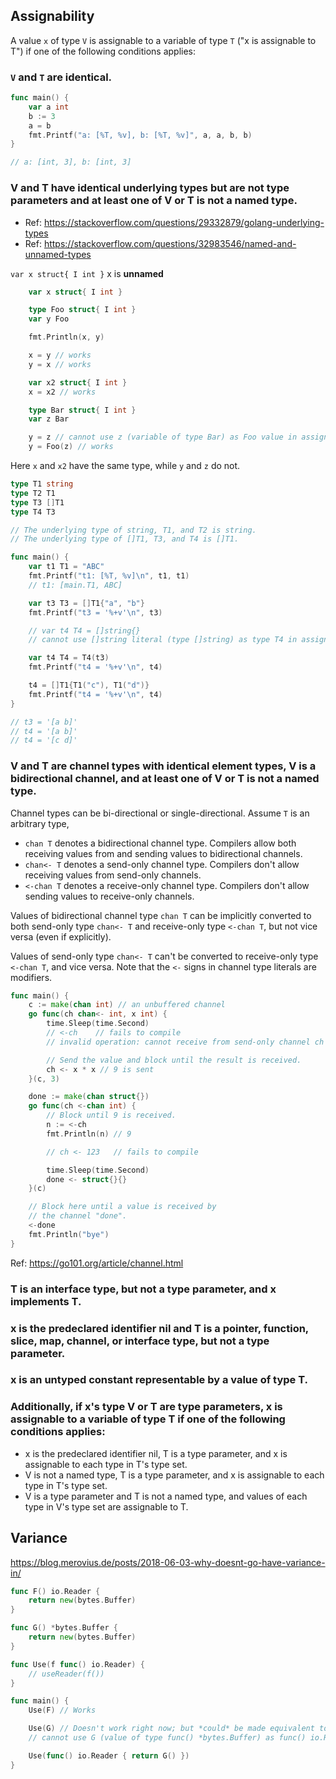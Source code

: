 ## Assignability
A value `x` of type `V` is assignable to a variable of type `T` ("x is assignable to T") if one of the following conditions applies:

### `V` and `T` are identical.

```go
func main() {
	var a int
	b := 3
	a = b
	fmt.Printf("a: [%T, %v], b: [%T, %v]", a, a, b, b)
}

// a: [int, 3], b: [int, 3]
```

### V and T have identical underlying types but are not type parameters and at least one of V or T is not a named type.
- Ref: https://stackoverflow.com/questions/29332879/golang-underlying-types
- Ref: https://stackoverflow.com/questions/32983546/named-and-unnamed-types

`var x struct{ I int }` x is **unnamed**

```go
	var x struct{ I int }

	type Foo struct{ I int }
	var y Foo

	fmt.Println(x, y)

	x = y // works
	y = x // works

	var x2 struct{ I int }
	x = x2 // works

	type Bar struct{ I int }
	var z Bar

	y = z // cannot use z (variable of type Bar) as Foo value in assignment
	y = Foo(z) // works
```

Here `x` and `x2` have the same type, while `y` and `z` do not.

```go
type T1 string
type T2 T1
type T3 []T1
type T4 T3

// The underlying type of string, T1, and T2 is string.
// The underlying type of []T1, T3, and T4 is []T1.

func main() {
	var t1 T1 = "ABC"
	fmt.Printf("t1: [%T, %v]\n", t1, t1)
	// t1: [main.T1, ABC]

	var t3 T3 = []T1{"a", "b"}
	fmt.Printf("t3 = '%+v'\n", t3)

	// var t4 T4 = []string{}
	// cannot use []string literal (type []string) as type T4 in assignment

	var t4 T4 = T4(t3)
	fmt.Printf("t4 = '%+v'\n", t4)

	t4 = []T1{T1("c"), T1("d")}
	fmt.Printf("t4 = '%+v'\n", t4)
}

// t3 = '[a b]'
// t4 = '[a b]'
// t4 = '[c d]'
```

### V and T are channel types with identical element types, V is a bidirectional channel, and at least one of V or T is not a named type.

Channel types can be bi-directional or single-directional. Assume `T` is an arbitrary type,
* `chan T` denotes a bidirectional channel type. Compilers allow both receiving values from and sending values to bidirectional channels.
* `chan<- T` denotes a send-only channel type. Compilers don't allow receiving values from send-only channels.
* `<-chan T` denotes a receive-only channel type. Compilers don't allow sending values to receive-only channels.

Values of bidirectional channel type `chan T` can be implicitly converted to both send-only type `chan<- T` and receive-only type `<-chan T`, but not vice versa (even if explicitly). 

Values of send-only type `chan<- T` can't be converted to receive-only type `<-chan T`, and vice versa. Note that the `<-` signs in channel type literals are modifiers.

```go
func main() {
	c := make(chan int) // an unbuffered channel
	go func(ch chan<- int, x int) {
		time.Sleep(time.Second)
		// <-ch    // fails to compile
		// invalid operation: cannot receive from send-only channel ch (variable of type chan<- int)

		// Send the value and block until the result is received.
		ch <- x * x // 9 is sent
	}(c, 3)

	done := make(chan struct{})
	go func(ch <-chan int) {
		// Block until 9 is received.
		n := <-ch
		fmt.Println(n) // 9

		// ch <- 123   // fails to compile

		time.Sleep(time.Second)
		done <- struct{}{}
	}(c)

	// Block here until a value is received by
	// the channel "done".
	<-done
	fmt.Println("bye")
}
```

Ref: https://go101.org/article/channel.html
  
### T is an interface type, but not a type parameter, and x implements T.

### x is the predeclared identifier nil and T is a pointer, function, slice, map, channel, or interface type, but not a type parameter.

### x is an untyped constant representable by a value of type T.


### Additionally, if x's type V or T are type parameters, x is assignable to a variable of type T if one of the following conditions applies:

* x is the predeclared identifier nil, T is a type parameter, and x is assignable to each type in T's type set.
* V is not a named type, T is a type parameter, and x is assignable to each type in T's type set.
* V is a type parameter and T is not a named type, and values of each type in V's type set are assignable to T.

## Variance

https://blog.merovius.de/posts/2018-06-03-why-doesnt-go-have-variance-in/

```go
func F() io.Reader {
	return new(bytes.Buffer)
}

func G() *bytes.Buffer {
	return new(bytes.Buffer)
}

func Use(f func() io.Reader) {
	// useReader(f())
}

func main() {
	Use(F) // Works

	Use(G) // Doesn't work right now; but *could* be made equivalent to…
	// cannot use G (value of type func() *bytes.Buffer) as func() io.Reader value in argument to Use

	Use(func() io.Reader { return G() })
}
```
